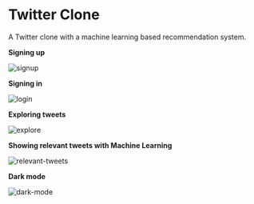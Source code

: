 # Twitter Clone

A Twitter clone with a machine learning based recommendation system.

**Signing up**

![signup](https://github.com/mehdiimam439/twitter-clone/assets/60456257/f425b0c7-1fe2-472d-a128-c20da1da93a4)

**Signing in**

![login](https://github.com/mehdiimam439/twitter-clone/assets/60456257/eccd525b-1a78-4c51-94fa-9f02ced46f14)

**Exploring tweets**

![explore](https://github.com/mehdiimam439/twitter-clone/assets/60456257/3c635a0d-5415-4124-83e1-ae7f75715e36)

**Showing relevant tweets with Machine Learning**

![relevant-tweets](https://github.com/mehdiimam439/twitter-clone/assets/60456257/07e35831-4c35-4dc8-b602-ef293443c51a)

**Dark mode**

![dark-mode](https://github.com/mehdiimam439/twitter-clone/assets/60456257/e0113d72-1b0e-4c61-8baa-9f7ce64f8a8a)
